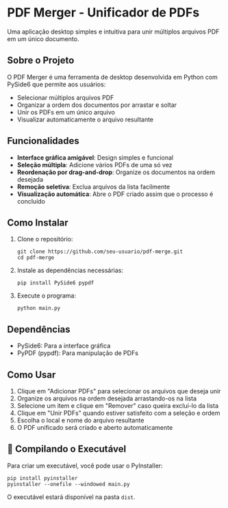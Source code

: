 
# PDF Merger - Unificador de PDFs

Uma aplicação desktop simples e intuitiva para unir múltiplos arquivos PDF em um único documento.

## Sobre o Projeto

O PDF Merger é uma ferramenta de desktop desenvolvida em Python com PySide6 que permite aos usuários:

- Selecionar múltiplos arquivos PDF
- Organizar a ordem dos documentos por arrastar e soltar
- Unir os PDFs em um único arquivo
- Visualizar automaticamente o arquivo resultante

## Funcionalidades

- **Interface gráfica amigável**: Design simples e funcional
- **Seleção múltipla**: Adicione vários PDFs de uma só vez
- **Reordenação por drag-and-drop**: Organize os documentos na ordem desejada
- **Remoção seletiva**: Exclua arquivos da lista facilmente
- **Visualização automática**: Abre o PDF criado assim que o processo é concluído

## Como Instalar

1. Clone o repositório:
   ```
   git clone https://github.com/seu-usuario/pdf-merge.git
   cd pdf-merge
   ```

2. Instale as dependências necessárias:
   ```
   pip install PySide6 pypdf
   ```

3. Execute o programa:
   ```
   python main.py
   ```

## Dependências

- PySide6: Para a interface gráfica
- PyPDF (pypdf): Para manipulação de PDFs

## Como Usar

1. Clique em "Adicionar PDFs" para selecionar os arquivos que deseja unir
2. Organize os arquivos na ordem desejada arrastando-os na lista
3. Selecione um item e clique em "Remover" caso queira excluí-lo da lista
4. Clique em "Unir PDFs" quando estiver satisfeito com a seleção e ordem
5. Escolha o local e nome do arquivo resultante
6. O PDF unificado será criado e aberto automaticamente

## 🔧 Compilando o Executável

Para criar um executável, você pode usar o PyInstaller:

```
pip install pyinstaller
pyinstaller --onefile --windowed main.py
```

O executável estará disponível na pasta `dist`.
